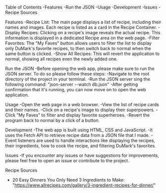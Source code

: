 Table of Contents
-Features
-Run the JSON
-Usage
-Development
-Issues
-Recipe Sources

Features
-Recipe List: The main page displays a list of recipe, including their names and images. Each recipe is listed as a card in the Recipe Container.
-Display Recipes: Clicking on a recipe's image reveals the actual recipe. This information is displayed in a dedicated Recipe area on the web page.
-Filter Favorites: The "My Faves" button allows users to filter the list to display only DuMark's favorite recipes, to then switch back to normal when the same button is clicked.
-Show All Recipes: This will revert the application to normal, showing all recipes even the newly added one.

Run the JSON
-Before opening the web app, please make sure to run the JSON server. To do so please follow these steps:
-Navigate to the root directory of the project in your terminal.
-Run the JSON server sing the following command: "json-server --watch db.json"
-After getting confirmation that it's running, you can now move on to open the web application.

Usage
-Open the web page in a web browser.
-View the list of recipe cards and their names.
-Click on a recipe's image to display their superpowers.
-Click "My Faves" to filter and display favorite superheroes.
-Revert the program back to normal by a click of a button.

Development
-The web app is built using HTML, CSS and JavaScript.
-It uses the Fetch API to retrieve recipe data from a JSON file that I made.
-Event listeners are used to handle interactions like displaying the recipes, their ingredients, how to cook the recipe, and filtering DuMark's favorites.

Issues
-If you encounter any issues or have suggestions for improvements, please feel free to open an issue or contribute to the project.

Recipe Sources
- 20 Easy Dinners You Only Need 3 Ingredients to Make: 
"https://www.allrecipes.com/gallery/3-ingredient-recipes-for-dinner/"
